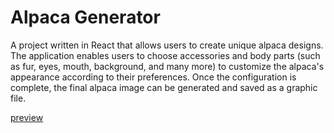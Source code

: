# Alpaca Generator
A project written in React that allows users to create unique alpaca designs. The application enables users to choose accessories and body parts (such as fur, eyes, mouth, background, and many more) to customize the alpaca's appearance according to their preferences. Once the configuration is complete, the final alpaca image can be generated and saved as a graphic file.

[preview](https://tomaszjader.github.io/AlpacaGenerator/)

